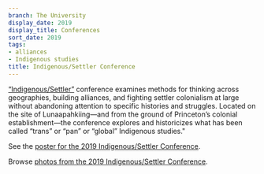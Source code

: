 ```yaml
---
branch: The University
display_date: 2019
display_title: Conferences
sort_date: 2019
tags:
- alliances
- Indigenous studies
title: Indigenous/Settler Conference
---
```


[“Indigenous/Settler”](https://indigenoussettler.princeton.edu) conference examines methods for thinking across geographies, building alliances, and fighting settler colonialism at large without abandoning attention to specific histories and struggles. Located on the site of Lunaapahkiing—and from the ground of Princeton’s colonial establishment—the conference explores and historicizes what has been called “trans” or “pan” or “global” Indigenous studies."

See the [poster for the 2019 Indigenous/Settler Conference](https://indigenoussettler.princeton.edu/poster/).

Browse [photos from the 2019 Indigenous/Settler Conference](https://indigenoussettler.princeton.edu/event-photos/#jp-carousel-501).
